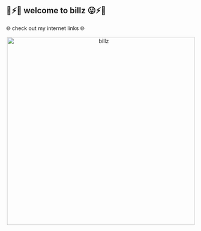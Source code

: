 ## 🌈⚡😛 welcome to billz 😛⚡🌈

🌐 check out my internet links 🌐

<div align="center"><img src="fsize_xxl.jpg" width="500" height="500" alt="billz" /></div>
